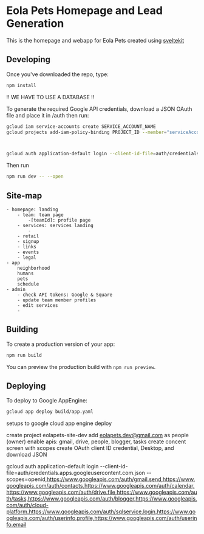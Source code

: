 # Eola Pets Homepage and Lead Generation

This is the homepage and webapp for Eola Pets
created using [sveltekit](https://kit.svelte.dev)

## Developing

Once you've downloaded the repo, type:

```bash
npm install
```

!! WE HAVE TO USE A DATABASE !!

To generate the required Google API credentials, download a JSON OAuth file and place it in /auth
then run:

```bash
gcloud iam service-accounts create SERVICE_ACCOUNT_NAME
gcloud projects add-iam-policy-binding PROJECT_ID --member="serviceAccount:SERVICE_ACCOUNT_NAME@PROJECT_ID.iam.gserviceaccount.com" --role=ROLE



gcloud auth application-default login --client-id-file=auth/credentials.apps.googleusercontent.com.json --scopes=https://www.googleapis.com/auth/gmail.send,https://www.googleapis.com/auth/contacts,https://www.googleapis.com/auth/calendar,https://www.googleapis.com/auth/drive.file,https://www.googleapis.com/auth/tasks
```

Then run

```bash
npm run dev -- --open
```

## Site-map

    - homepage: landing
        - team: team page
            -[teamId]: profile page
        - services: services landing
            -
        - retail
        - signup
        - links
        - events
        - legal
    - app
        neighborhood
        humans
        pets
        schedule
    - admin
        - check API tokens: Google & Square
        - update team member profiles
        - edit services
        -

## Building

To create a production version of your app:

```bash
npm run build
```

You can preview the production build with `npm run preview`.

## Deploying

To deploy to Google AppEngine:

```bash
gcloud app deploy build/app.yaml
```

setups to google cloud app engine deploy

create project eolapets-site-dev
add eolapets.dev@gmail.com as people (owner)
enable apis: gmail, drive, people, blogger, tasks
create concent screen with scopes
create OAuth client ID credential, Desktop, and download JSON

gcloud auth application-default login --client-id-file=auth/credentials.apps.googleusercontent.com.json --scopes=openid,https://www.googleapis.com/auth/gmail.send,https://www.googleapis.com/auth/contacts,https://www.googleapis.com/auth/calendar,https://www.googleapis.com/auth/drive.file,https://www.googleapis.com/auth/tasks,https://www.googleapis.com/auth/blogger,https://www.googleapis.com/auth/cloud-platform,https://www.googleapis.com/auth/sqlservice.login,https://www.googleapis.com/auth/userinfo.profile,https://www.googleapis.com/auth/userinfo.email
